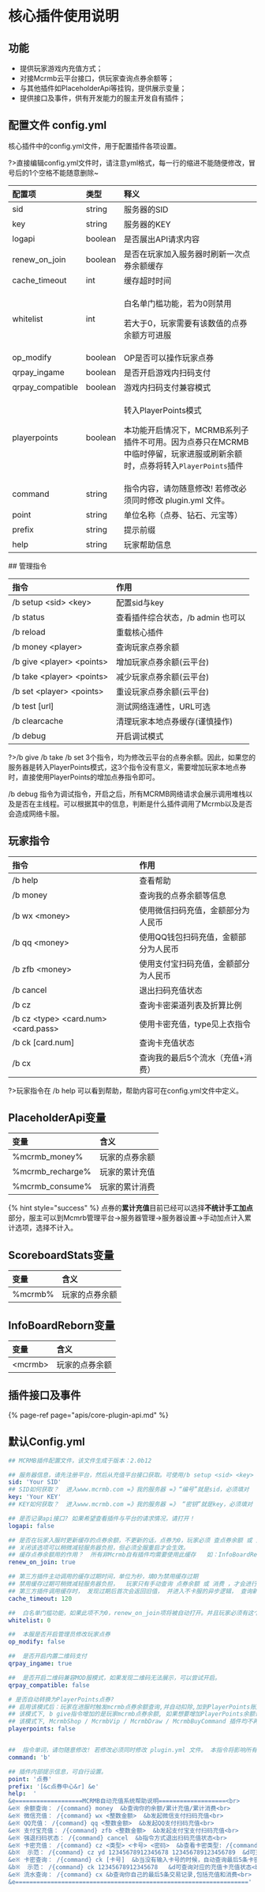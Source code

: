 # 核心插件使用说明

## 功能

* 提供玩家游戏内充值方式；
* 对接Mcrmb云平台接口，供玩家查询点券余额等；
* 与其他插件如PlaceholderApi等挂钩，提供展示变量；
* 提供接口及事件，供有开发能力的服主开发自有插件；

## 配置文件 config.yml

核心插件中的config.yml文件，用于配置插件各项设置。

?>直接编辑config.yml文件时，请注意yml格式，每一行的缩进不能随便修改，冒号后的1个空格不能随意删除~
<table>
  <thead>
    <tr>
      <th style="text-align:left">&#x914D;&#x7F6E;&#x9879;</th>
      <th style="text-align:left">&#x7C7B;&#x578B;</th>
      <th style="text-align:left">&#x91CA;&#x4E49;</th>
    </tr>
  </thead>
  <tbody>
    <tr>
      <td style="text-align:left">sid</td>
      <td style="text-align:left">string</td>
      <td style="text-align:left">&#x670D;&#x52A1;&#x5668;&#x7684;SID</td>
    </tr>
    <tr>
      <td style="text-align:left">key</td>
      <td style="text-align:left">string</td>
      <td style="text-align:left">&#x670D;&#x52A1;&#x5668;&#x7684;KEY</td>
    </tr>
    <tr>
      <td style="text-align:left">logapi</td>
      <td style="text-align:left">boolean</td>
      <td style="text-align:left">&#x662F;&#x5426;&#x5C55;&#x51FA;API&#x8BF7;&#x6C42;&#x5185;&#x5BB9;</td>
    </tr>
    <tr>
      <td style="text-align:left">renew_on_join</td>
      <td style="text-align:left">boolean</td>
      <td style="text-align:left">&#x662F;&#x5426;&#x5728;&#x73A9;&#x5BB6;&#x52A0;&#x5165;&#x670D;&#x52A1;&#x5668;&#x65F6;&#x5237;&#x65B0;&#x4E00;&#x6B21;&#x70B9;&#x5238;&#x4F59;&#x989D;&#x7F13;&#x5B58;</td>
    </tr>
    <tr>
      <td style="text-align:left">cache_timeout</td>
      <td style="text-align:left">int</td>
      <td style="text-align:left">&#x7F13;&#x5B58;&#x8D85;&#x65F6;&#x65F6;&#x95F4;</td>
    </tr>
    <tr>
      <td style="text-align:left">whitelist</td>
      <td style="text-align:left">int</td>
      <td style="text-align:left">
        <p>&#x767D;&#x540D;&#x5355;&#x95E8;&#x69DB;&#x529F;&#x80FD;&#xFF0C;&#x82E5;&#x4E3A;0&#x5219;&#x7981;&#x7528;</p>
        <p>&#x82E5;&#x5927;&#x4E8E;0&#xFF0C;&#x73A9;&#x5BB6;&#x9700;&#x8981;&#x6709;&#x8BE5;&#x6570;&#x503C;&#x7684;&#x70B9;&#x5238;&#x4F59;&#x989D;&#x65B9;&#x53EF;&#x8FDB;&#x670D;</p>
      </td>
    </tr>
    <tr>
      <td style="text-align:left">op_modify</td>
      <td style="text-align:left">boolean</td>
      <td style="text-align:left">OP&#x662F;&#x5426;&#x53EF;&#x4EE5;&#x64CD;&#x4F5C;&#x73A9;&#x5BB6;&#x70B9;&#x5238;</td>
    </tr>
    <tr>
      <td style="text-align:left">qrpay_ingame</td>
      <td style="text-align:left">boolean</td>
      <td style="text-align:left">&#x662F;&#x5426;&#x5F00;&#x542F;&#x6E38;&#x620F;&#x5185;&#x626B;&#x7801;&#x652F;&#x4ED8;</td>
    </tr>
    <tr>
      <td style="text-align:left">qrpay_compatible</td>
      <td style="text-align:left">boolean</td>
      <td style="text-align:left">&#x6E38;&#x620F;&#x5185;&#x626B;&#x7801;&#x652F;&#x4ED8;&#x517C;&#x5BB9;&#x6A21;&#x5F0F;</td>
    </tr>
    <tr>
      <td style="text-align:left">playerpoints</td>
      <td style="text-align:left">boolean</td>
      <td style="text-align:left">
        <p>&#x8F6C;&#x5165;PlayerPoints&#x6A21;&#x5F0F;</p>
        <p>&#x672C;&#x529F;&#x80FD;&#x5F00;&#x542F;&#x60C5;&#x51B5;&#x4E0B;&#xFF0C;MCRMB&#x7CFB;&#x5217;&#x5B50;&#x63D2;&#x4EF6;&#x4E0D;&#x53EF;&#x7528;&#x3002;&#x56E0;&#x4E3A;&#x70B9;&#x5238;&#x53EA;&#x5728;MCRMB&#x4E2D;&#x4E34;&#x65F6;&#x505C;&#x7559;&#xFF0C;&#x73A9;&#x5BB6;&#x8FDB;&#x670D;&#x6216;&#x5237;&#x65B0;&#x4F59;&#x989D;&#x65F6;&#xFF0C;&#x70B9;&#x5238;&#x5C06;&#x8F6C;&#x5165;<code>PlayerPoints</code>&#x63D2;&#x4EF6;</p>
      </td>
    </tr>
    <tr>
      <td style="text-align:left">command</td>
      <td style="text-align:left">string</td>
      <td style="text-align:left">&#x6307;&#x4EE4;&#x5185;&#x5BB9;&#xFF0C;&#x8BF7;&#x52FF;&#x968F;&#x610F;&#x4FEE;&#x6539;!
        &#x82E5;&#x4FEE;&#x6539;&#x5FC5;&#x987B;&#x540C;&#x65F6;&#x4FEE;&#x6539;
        plugin.yml &#x6587;&#x4EF6;&#x3002;</td>
    </tr>
    <tr>
      <td style="text-align:left">point</td>
      <td style="text-align:left">string</td>
      <td style="text-align:left">&#x5355;&#x4F4D;&#x540D;&#x79F0;&#xFF08;&#x70B9;&#x5238;&#x3001;&#x94BB;&#x77F3;&#x3001;&#x5143;&#x5B9D;&#x7B49;&#xFF09;</td>
    </tr>
    <tr>
      <td style="text-align:left">prefix</td>
      <td style="text-align:left">string</td>
      <td style="text-align:left">&#x63D0;&#x793A;&#x524D;&#x7F00;</td>
    </tr>
    <tr>
      <td style="text-align:left">help</td>
      <td style="text-align:left">string</td>
      <td style="text-align:left">&#x73A9;&#x5BB6;&#x5E2E;&#x52A9;&#x4FE1;&#x606F;</td>
    </tr>
  </tbody>
</table>## 管理指令

| 指令 | 作用 |
| :--- | :--- |
| /b setup &lt;sid&gt; &lt;key&gt; | 配置sid与key |
| /b status | 查看插件综合状态，/b admin 也可以 |
| /b reload | 重载核心插件 |
| /b money &lt;player&gt; | 查询玩家点券余额 |
| /b give &lt;player&gt; &lt;points&gt; | 增加玩家点券余额\(云平台\) |
| /b take &lt;player&gt; &lt;points&gt; | 减少玩家点券余额\(云平台\) |
| /b set &lt;player&gt; &lt;points&gt; | 重设玩家点券余额\(云平台\) |
| /b test \[url\] | 测试网络连通性，URL可选 |
| /b clearcache | 清理玩家本地点券缓存\(谨慎操作\) |
| /b debug | 开启调试模式 |

?>/b give /b take /b set 3个指令，均为修改云平台的点券余额。因此，如果您的服务器是转入PlayerPoints模式，这3个指令没有意义，需要增加玩家本地点券时，直接使用PlayerPoints的增加点券指令即可。

/b debug 指令为调试指令，开启之后，所有MCRMB网络请求会展示调用堆栈以及是否在主线程。可以根据其中的信息，判断是什么插件调用了Mcrmb以及是否会造成网络卡服。
## 玩家指令

| 指令 | 作用 |
| :--- | :--- |
| /b help | 查看帮助 |
| /b money | 查询我的点券余额等信息 |
| /b wx &lt;money&gt; | 使用微信扫码充值，金额部分为人民币 |
| /b qq &lt;money&gt; | 使用QQ钱包扫码充值，金额部分为人民币 |
| /b zfb &lt;money&gt; | 使用支付宝扫码充值，金额部分为人民币 |
| /b cancel | 退出扫码充值状态 |
| /b cz | 查询卡密渠道列表及折算比例 |
| /b cz &lt;type&gt; &lt;card.num&gt; &lt;card.pass&gt; | 使用卡密充值，type见上衣指令 |
| /b ck \[card.num\] | 查询卡充值状态 |
| /b cx | 查询我的最后5个流水（充值+消费） |

?>玩家指令在 /b help 可以看到帮助，帮助内容可在config.yml文件中定义。
##  **PlaceholderApi变量**

| 变量 | 含义 |
| :--- | :--- |
| %mcrmb\_money% | 玩家的点券余额 |
| %mcrmb\_recharge% | 玩家的累计充值 |
| %mcrmb\_consume% | 玩家的累计消费 |

{% hint style="success" %}
点券的**累计充值**目前已经可以选择**不统计手工加点**部分，服主可以到Mcmrb管理平台-&gt;服务器管理-&gt;服务器设置-&gt;手动加点计入累计选项，选择不计入。
##  **ScoreboardStats变量**

| 变量 | 含义 |
| :--- | :--- |
| %mcrmb% | 玩家的点券余额 |

##  **InfoBoardReborn变量**

| 变量 | 含义 |
| :--- | :--- |
| &lt;mcrmb&gt; | 玩家的点券余额 |

## 插件接口及事件

{% page-ref page="apis/core-plugin-api.md" %}

## 默认Config.yml 

```yaml
## MCRMB插件配置文件，该文件生成于版本：2.0b12

## 服务器信息，请先注册平台，然后从充值平台接口获取。可使用/b setup <sid> <key> 指令快捷设置。自动配置后本文件的中文提示会消失，请留意！
sid: 'Your SID'
## SID如何获取？  进入www.mcrmb.com =》我的服务器 =》“编号”就是sid，必须填对
key: 'Your KEY'
## KEY如何获取？  进入www.mcrmb.com =》我的服务器 =》 “密钥”就是key，必须填对

## 是否记录api接口? 如果希望查看插件与平台的请求情况，请打开！
logapi: false

## 是否在玩家入服时更新缓存的点券余额，不更新的话，点券为0，玩家必须 查点券余额 或 消费，才会更新点券缓存。
## 关闭该选项可以稍微减轻服务器负担，但必须全服重启才会生效。
## 缓存点券余额用的作用？  所有非Mcrmb自有插件均需要使用此缓存   如：InfoBoardReborn、ScoreboardStats、PlaceholderApi、PlayerPoints 等。  如有使用，请打开。
renew_on_join: true

## 第三方插件主动调用的缓存过期时间，单位为秒，填0为禁用缓存过期
## 禁用缓存过期可稍微减轻服务器负担，  玩家只有手动查询 点券余额 或 消费 ，才会进行更新
## 第三方插件调用缓存时， 发现过期后首次会返回旧值， 并进入不卡服的异步逻辑， 查询新的点券余额
cache_timeout: 120

##  白名单门槛功能，如果此项不为0，renew_on_join项将被自动打开。并且玩家必须有这个点券余额，方能进服。
whitelist: 0

##  本服是否开启管理员修改玩家点券
op_modify: false

##  是否开启内置二维码支付
qrpay_ingame: true

##  是否开启二维码兼容MOD服模式，如果发现二维码无法展示，可以尝试开启。
qrpay_compatible: false

# 是否自动转换为PlayerPoints点券?
## 启用该模式后：玩家在进服时触发mcrmb点券余额查询,并自动扣除,加到PlayerPoints账户中. 玩家输入/b money也可以转换余额到PlayerPoints.
## 该模式下, b give指令增加的是玩家mcrmb点券余额, 如果想要增加PlayerPoints余额请直接操作PlayerPoints指令.
## 该模式下, McrmbShop / McrmbVip / McrmbDraw / McrmbBuyCommand 插件均不再可用. 请使用与PlayerPoints配套的插件.
playerpoints: false


##  指令单词，请勿随意修改! 若修改必须同时修改 plugin.yml 文件。 本指令将影响所有Mcrmb子插件如/b shop 和 /b vip
command: 'b'

## 插件内部提示信息，可自行设置。
point: '点券'
prefix: '[&c点券中心&r] &e'
help:  '
&e===================MCRMB自动充值系统帮助说明===================<br>
&e※ 余额查询： /{command} money  &b查询你的余额/累计充值/累计消费<br>
&e※ 微信充值： /{command} wx <整数金额>  &b发起微信支付扫码充值<br>
&e※ QQ充值： /{command} qq <整数金额>  &b发起QQ支付扫码充值<br>
&e※ 支付宝充值： /{command} zfb <整数金额>  &b发起支付宝支付扫码充值<br>
&e※ 强退扫码状态： /{command} cancel  &b指令方式退出扫码充值状态<br>
&e※ 卡密充值： /{command} cz <类型> <卡号> <密码>  &b查看卡密类型: /{command} cz<br>
&b※  示范： /{command} cz yd 12345678912345678 123456789123456789  &d可充值一张移动卡<br>
&e※ 卡密查询： /{command} ck [卡号]  &b当没有输入卡号的时候，自动查询最后5条卡密记录<br>
&b※  示范： /{command} ck 12345678912345678   &d可查询对应的充值卡充值状态<br>
&e※ 流水查询： /{command} cx &b查询你自己的最后5条交易记录,包括充值和消费<br>
&e=================================================================='
```





